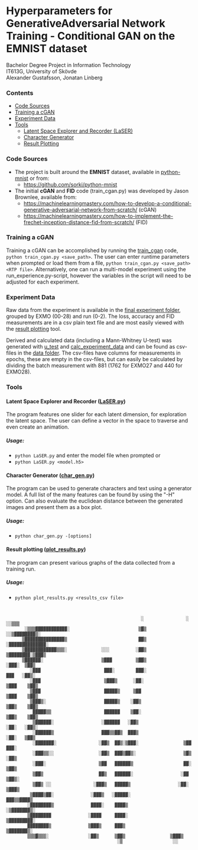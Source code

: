 # Hyperparameters for GenerativeAdversarial Network Training - Conditional GAN on the EMNIST dataset
Bachelor Degree Project in Information Technology  
IT613G, University of Skövde  
Alexander Gustafsson, Jonatan Linberg

### Contents
 * [Code Sources](#Code-Sources)
 * [Training a cGAN](#Training-a-cGAN)
 * [Experiment Data](#Experiment-Data)
 * [Tools](#Tools)
   * [Latent Space Explorer and Recorder (LaSER)](#latent-space-explorer-and-recorder-laserpy)
   * [Character Generator](#character-generator-char_genpy)
   * [Result Plotting](#result-plotting-plot_resultspy)

### Code Sources
 * The project is built around the **EMNIST** dataset, available in [python-mnist](/python-mnist/) or from:
   * https://github.com/sorki/python-mnist
 * The initial **cGAN** and **FID** code (train_cgan.py) was developed by Jason Brownlee, available from: 
   * https://machinelearningmastery.com/how-to-develop-a-conditional-generative-adversarial-network-from-scratch/ (cGAN)
   * https://machinelearningmastery.com/how-to-implement-the-frechet-inception-distance-fid-from-scratch/ (FID)

### Training a cGAN
Training a cGAN can be accomplished by running the [train_cgan](/train_cgan.py) code, `python train_cgan.py <save_path>`. The user can enter runtime parameters when prompted or load them from a file, `python train_cgan.py <save_path> <RTP file>`. Alternatively, one can run a multi-model experiment using the run_experience.py-script, however the variables in the script will need to be adjusted for each experiment. 

### Experiment Data
Raw data from the experiment is available in the [final experiment folder](/final_experiment), grouped by EXMO (00-28) and run (0-2). The loss, accuracy and FID measurements are in a csv plain text file and are most easily viewed with the [result plotting](#result-plotting-plot_resultspy) tool. 

Derived and calculated data (including a Mann-Whitney U-test) was generated with [u_test](/u_test.py) and [calc_experiment_data](/calc_experiment_data.py) and can be found as csv-files in the [data folder](/data). The csv-files have columns for measurements in epochs, these are empty in the csv-files, but can easily be calculated by dividing the batch measurement with 881 (1762 for EXMO27 and 440 for EXMO28).

### Tools
#### Latent Space Explorer and Recorder ([LaSER.py](/LaSER.py))
The program features one slider for each latent dimension, for exploration the latent space. The user can define a vector in the space to traverse and even create an animation. 

##### Usage:
 * `python LaSER.py` and enter the model file when prompted or
 * `python LaSER.py <model.h5>`


#### Character Generator ([char_gen.py](/char_gen.py))
The program can be used to generate characters and text using a generator model. A full list of the many features can be found by using the "-H" option. Can also evaluate the euclidean distance between the generated images and present them as a box plot.

##### Usage:
* `python char_gen.py -[options]`


#### Result plotting ([plot_results.py](plot_results.py))
The program can present various graphs of the data collected from a training run. 

##### Usage:
* `python plot_results.py <results_csv file>`

```
                                                                                    
                                                                                    
                                                   ░                ░ ░░▒▒▒         
       ░▒▒▒▓▓▓▓▓▓▓▓▓▓▓▓░                          ▒▓▒           ░░▒▓▓▓▓▓▓▓▓▒░       
      ▒▓▓▓▓▓▓▓▓▓▓▓▓▓▓▓▒                           ▓▓▒         ░▓▓▓▓▓▓▓▓▓▓▓▓▓▓░      
      ▒▓▓▓▓▓▓▓▓▓▓▓▓▒▒▒░             ░░░          ░▓▓▒          ▒▓▓▓▓▓▓▓▓░▒▓▓▓▒      
      ▒▓▓▓▓▓▓░                      ▒▓▓▓         ▒▓▓▒              ░▓▓▓░  ▒▓▓▒      
         ░▓▓▓                        ▓▓▓░        ▓▓▓░               ▓▓▓   ░▓▓▒░     
         ░▓▓▓                        ▒▓▓▓▒      ░▓▓░               ▒▓▓▓    ▒▓▓▒     
         ▒▓▓▓                        ▓▓▓▓▓▒     ▒▓▓                ▒▓▓▓    ▒▓▓▒     
         ▒▓▓▓▒░                      ▓▓▓▓▓▒    ░▓▓▒                ▒▓▓▒    ▒▓▓▒     
          ▓▓▓▓▓▒▒                    ▓▓▓▓▓▓    ▒▓▓░                ▒▓▓▒    ▒▓▓▒     
          ▒▓▓▓▓▓▓░                  ░▓▓▓▓▓▓   ░▓▓▒                 ░▓▓░   ░▓▓▒░     
          ░▓▓▓▓▓▓▒                  ▓▓▓▒▒▓▓▒  ▓▓▓▒                 ░▓▓░   ▒▓▓▒      
          ░▓▓▓▓▓▓▓░                ░▓▓▒  ▓▓▒░▒▓▓▓░                 ▒▓▓    ▓▓▓░      
          ░▓▓▓▒▒░░                 ░▓▓▒  ▓▓▓▒▓▓▒░                  ▒▓▒   ░▓▓▒       
          ░▓▓▓░                    ▒▓▓   ▓▓▓▓▓▓▒                   ▓▓░   ▒▓▓▒       
          ▒▓▓▒                     ▓▓▒   ▓▓▓▓▓▓░                  ░▓▓   ▒▓▓▒░       
          ▒▓▓▒ ░░                ░▓▓▓▒   ▓▓▓▓▓▒                  ░▓▓░  ▒▓▓▓▒        
         ▒▓▓▓▓▒▓▓░              ░▓▓▓▒   ░▓▓▓▓▓░                  ▓▓▓▒▒▓▓▓▓▒         
        ░▓▓▓▓▓▓▓▓▒              ▓▓▓▓░    ▓▓▓▓▒                 ░▒▓▓▓▓▓▓▓▒░          
        ▒▓▓▓▓▓▓▓▓              ░▓▓▓▓     ▓▓▓▓░               ▒▓▓▓▓▓▓▓▓▓░            
        ▓▓▓▓▓▓▓▓▒              ▒▓▓▓▒     ▓▓▓▒                ▒▓▓▓▓▓▓▓▒░             
        ▒▒▒▓▒▒▒░               ░▓▓▒      ▒▓▓▒                 ▒▓▓▓▒                 
                                          ░▒                   ░░                   
                                                                                    
                                                                               
```
